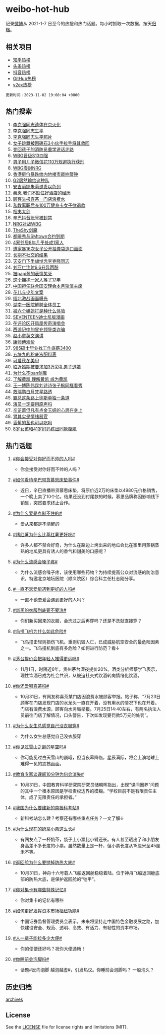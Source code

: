 # weibo-hot-hub

记录[微博](https://www.weibo.com)从 2021-1-7 日至今的热搜和热门话题。每小时抓取一次数据，按天[归档](archives)。

## 相关项目

- [知乎热榜](https://github.com/lonnyzhang423/zhihu-hot-hub)
- [头条热榜](https://github.com/lonnyzhang423/toutiao-hot-hub)
- [抖音热榜](https://github.com/lonnyzhang423/douyin-hot-hub)
- [GitHub热榜](https://github.com/lonnyzhang423/github-hot-hub)
- [v2ex热榜](https://github.com/lonnyzhang423/v2ex-hot-hub)


`更新时间：2023-11-02 19:08:04 +0800`

## 热门搜索

1. [李克强同志遗体在京火化](https://m.weibo.cn/search?containerid=100103type%3D1%26t%3D10%26q%3D%23%E6%9D%8E%E5%85%8B%E5%BC%BA%E5%90%8C%E5%BF%97%E9%81%97%E4%BD%93%E5%9C%A8%E4%BA%AC%E7%81%AB%E5%8C%96%23&stream_entry_id=31&isnewpage=1&extparam=seat%3D1%26flag%3D16%26pos%3D0%26cate%3D5001%26lcate%3D5001%26filter_type%3Drealtimehot%26q%3D%2523%25E6%259D%258E%25E5%2585%258B%25E5%25BC%25BA%25E5%2590%258C%25E5%25BF%2597%25E9%2581%2597%25E4%25BD%2593%25E5%259C%25A8%25E4%25BA%25AC%25E7%2581%25AB%25E5%258C%2596%2523%26dgr%3D0%26band_rank%3D1%26realpos%3D1%26stream_entry_id%3D31%26c_type%3D31%26display_time%3D1698923282%26pre_seqid%3D169892328242891405197)
1. [李克强同志生平](https://m.weibo.cn/search?containerid=100103type%3D1%26t%3D10%26q%3D%23%E6%9D%8E%E5%85%8B%E5%BC%BA%E5%90%8C%E5%BF%97%E7%94%9F%E5%B9%B3%23&stream_entry_id=31&isnewpage=1&extparam=seat%3D1%26flag%3D16%26pos%3D1%26cate%3D5001%26lcate%3D5001%26filter_type%3Drealtimehot%26q%3D%2523%25E6%259D%258E%25E5%2585%258B%25E5%25BC%25BA%25E5%2590%258C%25E5%25BF%2597%25E7%2594%259F%25E5%25B9%25B3%2523%26dgr%3D0%26band_rank%3D2%26realpos%3D2%26stream_entry_id%3D31%26c_type%3D31%26display_time%3D1698923282%26pre_seqid%3D169892328242891405197)
1. [李克强同志生平照片](https://m.weibo.cn/search?containerid=100103type%3D1%26t%3D10%26q%3D%23%E6%9D%8E%E5%85%8B%E5%BC%BA%E5%90%8C%E5%BF%97%E7%94%9F%E5%B9%B3%E7%85%A7%E7%89%87%23&stream_entry_id=31&isnewpage=1&extparam=seat%3D1%26flag%3D0%26pos%3D2%26cate%3D5001%26lcate%3D5001%26filter_type%3Drealtimehot%26q%3D%2523%25E6%259D%258E%25E5%2585%258B%25E5%25BC%25BA%25E5%2590%258C%25E5%25BF%2597%25E7%2594%259F%25E5%25B9%25B3%25E7%2585%25A7%25E7%2589%2587%2523%26dgr%3D0%26band_rank%3D3%26realpos%3D3%26stream_entry_id%3D31%26c_type%3D31%26display_time%3D1698923282%26pre_seqid%3D169892328242891405197)
1. [女子跳舞被困礁石3小伙手拉手将其救回](https://m.weibo.cn/search?containerid=100103type%3D1%26t%3D10%26q%3D%23%E5%A5%B3%E5%AD%90%E8%B7%B3%E8%88%9E%E8%A2%AB%E5%9B%B0%E7%A4%81%E7%9F%B33%E5%B0%8F%E4%BC%99%E6%89%8B%E6%8B%89%E6%89%8B%E5%B0%86%E5%85%B6%E6%95%91%E5%9B%9E%23&stream_entry_id=31&isnewpage=1&extparam=seat%3D1%26flag%3D32768%26pos%3D3%26cate%3D5001%26lcate%3D5001%26filter_type%3Drealtimehot%26q%3D%2523%25E5%25A5%25B3%25E5%25AD%2590%25E8%25B7%25B3%25E8%2588%259E%25E8%25A2%25AB%25E5%259B%25B0%25E7%25A4%2581%25E7%259F%25B33%25E5%25B0%258F%25E4%25BC%2599%25E6%2589%258B%25E6%258B%2589%25E6%2589%258B%25E5%25B0%2586%25E5%2585%25B6%25E6%2595%2591%25E5%259B%259E%2523%26dgr%3D0%26band_rank%3D4%26realpos%3D4%26stream_entry_id%3D31%26c_type%3D31%26display_time%3D1698923282%26pre_seqid%3D169892328242891405197)
1. [变回孩子的消防员重学说话走路](https://m.weibo.cn/search?containerid=100103type%3D1%26t%3D10%26q%3D%23%E5%8F%98%E5%9B%9E%E5%AD%A9%E5%AD%90%E7%9A%84%E6%B6%88%E9%98%B2%E5%91%98%E9%87%8D%E5%AD%A6%E8%AF%B4%E8%AF%9D%E8%B5%B0%E8%B7%AF%23&stream_entry_id=31&isnewpage=1&extparam=seat%3D1%26flag%3D32768%26pos%3D4%26cate%3D5001%26lcate%3D5001%26filter_type%3Drealtimehot%26q%3D%2523%25E5%258F%2598%25E5%259B%259E%25E5%25AD%25A9%25E5%25AD%2590%25E7%259A%2584%25E6%25B6%2588%25E9%2598%25B2%25E5%2591%2598%25E9%2587%258D%25E5%25AD%25A6%25E8%25AF%25B4%25E8%25AF%259D%25E8%25B5%25B0%25E8%25B7%25AF%2523%26dgr%3D0%26band_rank%3D5%26realpos%3D5%26stream_entry_id%3D31%26c_type%3D31%26display_time%3D1698923282%26pre_seqid%3D169892328242891405197)
1. [WBG晋级S13四强](https://m.weibo.cn/search?containerid=100103type%3D1%26t%3D10%26q%3D%23WBG%E6%99%8B%E7%BA%A7S13%E5%9B%9B%E5%BC%BA%23&stream_entry_id=31&isnewpage=1&extparam=seat%3D1%26flag%3D1%26pos%3D5%26cate%3D5001%26lcate%3D5001%26filter_type%3Drealtimehot%26q%3D%2523WBG%25E6%2599%258B%25E7%25BA%25A7S13%25E5%259B%259B%25E5%25BC%25BA%2523%26dgr%3D0%26band_rank%3D6%26realpos%3D6%26stream_entry_id%3D31%26c_type%3D31%26display_time%3D1698923282%26pre_seqid%3D169892328242891405197)
1. [男子用儿子微信花110万规避执行获刑](https://m.weibo.cn/search?containerid=100103type%3D1%26t%3D10%26q%3D%23%E7%94%B7%E5%AD%90%E7%94%A8%E5%84%BF%E5%AD%90%E5%BE%AE%E4%BF%A1%E8%8A%B1110%E4%B8%87%E8%A7%84%E9%81%BF%E6%89%A7%E8%A1%8C%E8%8E%B7%E5%88%91%23&stream_entry_id=31&isnewpage=1&extparam=seat%3D1%26flag%3D2%26pos%3D6%26cate%3D5001%26lcate%3D5001%26filter_type%3Drealtimehot%26q%3D%2523%25E7%2594%25B7%25E5%25AD%2590%25E7%2594%25A8%25E5%2584%25BF%25E5%25AD%2590%25E5%25BE%25AE%25E4%25BF%25A1%25E8%258A%25B1110%25E4%25B8%2587%25E8%25A7%2584%25E9%2581%25BF%25E6%2589%25A7%25E8%25A1%258C%25E8%258E%25B7%25E5%2588%2591%2523%26dgr%3D0%26band_rank%3D7%26realpos%3D7%26stream_entry_id%3D31%26c_type%3D31%26display_time%3D1698923282%26pre_seqid%3D169892328242891405197)
1. [WBG零封NRG](https://m.weibo.cn/search?containerid=100103type%3D1%26t%3D10%26q%3D%23WBG%E9%9B%B6%E5%B0%81NRG%23&stream_entry_id=31&isnewpage=1&extparam=seat%3D1%26flag%3D1%26pos%3D7%26cate%3D5001%26lcate%3D5001%26filter_type%3Drealtimehot%26q%3D%2523WBG%25E9%259B%25B6%25E5%25B0%2581NRG%2523%26dgr%3D0%26band_rank%3D8%26realpos%3D8%26stream_entry_id%3D31%26c_type%3D31%26display_time%3D1698923282%26pre_seqid%3D169892328242891405197)
1. [香港房价暴跌给内地楼市敲响警钟](https://m.weibo.cn/search?containerid=100103type%3D1%26t%3D10%26q%3D%23%E9%A6%99%E6%B8%AF%E6%88%BF%E4%BB%B7%E6%9A%B4%E8%B7%8C%E7%BB%99%E5%86%85%E5%9C%B0%E6%A5%BC%E5%B8%82%E6%95%B2%E5%93%8D%E8%AD%A6%E9%92%9F%23&stream_entry_id=31&isnewpage=1&extparam=seat%3D1%26flag%3D0%26pos%3D8%26cate%3D5001%26lcate%3D5001%26filter_type%3Drealtimehot%26q%3D%2523%25E9%25A6%2599%25E6%25B8%25AF%25E6%2588%25BF%25E4%25BB%25B7%25E6%259A%25B4%25E8%25B7%258C%25E7%25BB%2599%25E5%2586%2585%25E5%259C%25B0%25E6%25A5%25BC%25E5%25B8%2582%25E6%2595%25B2%25E5%2593%258D%25E8%25AD%25A6%25E9%2592%259F%2523%26dgr%3D0%26band_rank%3D9%26realpos%3D9%26stream_entry_id%3D31%26c_type%3D31%26display_time%3D1698923282%26pre_seqid%3D169892328242891405197)
1. [G2居然输给这种队](https://m.weibo.cn/search?containerid=100103type%3D1%26t%3D10%26q%3DG2%E5%B1%85%E7%84%B6%E8%BE%93%E7%BB%99%E8%BF%99%E7%A7%8D%E9%98%9F&stream_entry_id=31&isnewpage=1&extparam=seat%3D1%26flag%3D1%26pos%3D9%26cate%3D5001%26lcate%3D5001%26filter_type%3Drealtimehot%26q%3DG2%25E5%25B1%2585%25E7%2584%25B6%25E8%25BE%2593%25E7%25BB%2599%25E8%25BF%2599%25E7%25A7%258D%25E9%2598%259F%26dgr%3D0%26band_rank%3D10%26realpos%3D10%26stream_entry_id%3D31%26c_type%3D31%26display_time%3D1698923282%26pre_seqid%3D169892328242891405197)
1. [安吉丽娜朱莉谴责以色列](https://m.weibo.cn/search?containerid=100103type%3D1%26t%3D10%26q%3D%23%E5%AE%89%E5%90%89%E4%B8%BD%E5%A8%9C%E6%9C%B1%E8%8E%89%E8%B0%B4%E8%B4%A3%E4%BB%A5%E8%89%B2%E5%88%97%23&stream_entry_id=31&isnewpage=1&extparam=seat%3D1%26flag%3D1%26pos%3D10%26cate%3D5001%26lcate%3D5001%26filter_type%3Drealtimehot%26q%3D%2523%25E5%25AE%2589%25E5%2590%2589%25E4%25B8%25BD%25E5%25A8%259C%25E6%259C%25B1%25E8%258E%2589%25E8%25B0%25B4%25E8%25B4%25A3%25E4%25BB%25A5%25E8%2589%25B2%25E5%2588%2597%2523%26dgr%3D0%26band_rank%3D11%26realpos%3D11%26stream_entry_id%3D31%26c_type%3D31%26display_time%3D1698923282%26pre_seqid%3D169892328242891405197)
1. [秦岚 我们不缺住好酒店的经历](https://m.weibo.cn/search?containerid=100103type%3D1%26t%3D10%26q%3D%E7%A7%A6%E5%B2%9A+%E6%88%91%E4%BB%AC%E4%B8%8D%E7%BC%BA%E4%BD%8F%E5%A5%BD%E9%85%92%E5%BA%97%E7%9A%84%E7%BB%8F%E5%8E%86&stream_entry_id=31&isnewpage=1&extparam=seat%3D1%26flag%3D2%26pos%3D11%26cate%3D5001%26lcate%3D5001%26filter_type%3Drealtimehot%26q%3D%25E7%25A7%25A6%25E5%25B2%259A%2520%25E6%2588%2591%25E4%25BB%25AC%25E4%25B8%258D%25E7%25BC%25BA%25E4%25BD%258F%25E5%25A5%25BD%25E9%2585%2592%25E5%25BA%2597%25E7%259A%2584%25E7%25BB%258F%25E5%258E%2586%26dgr%3D0%26band_rank%3D12%26realpos%3D12%26stream_entry_id%3D31%26c_type%3D31%26display_time%3D1698923282%26pre_seqid%3D169892328242891405197)
1. [顾客举报喜茶一门店浪费水](https://m.weibo.cn/search?containerid=100103type%3D1%26t%3D10%26q%3D%23%E9%A1%BE%E5%AE%A2%E4%B8%BE%E6%8A%A5%E5%96%9C%E8%8C%B6%E4%B8%80%E9%97%A8%E5%BA%97%E6%B5%AA%E8%B4%B9%E6%B0%B4%23&stream_entry_id=31&isnewpage=1&extparam=seat%3D1%26flag%3D0%26pos%3D12%26cate%3D5001%26lcate%3D5001%26filter_type%3Drealtimehot%26q%3D%2523%25E9%25A1%25BE%25E5%25AE%25A2%25E4%25B8%25BE%25E6%258A%25A5%25E5%2596%259C%25E8%258C%25B6%25E4%25B8%2580%25E9%2597%25A8%25E5%25BA%2597%25E6%25B5%25AA%25E8%25B4%25B9%25E6%25B0%25B4%2523%26dgr%3D0%26band_rank%3D13%26realpos%3D13%26stream_entry_id%3D31%26c_type%3D31%26display_time%3D1698923282%26pre_seqid%3D169892328242891405197)
1. [私教离职后充100万健身卡女子欲退款](https://m.weibo.cn/search?containerid=100103type%3D1%26t%3D10%26q%3D%23%E7%A7%81%E6%95%99%E7%A6%BB%E8%81%8C%E5%90%8E%E5%85%85100%E4%B8%87%E5%81%A5%E8%BA%AB%E5%8D%A1%E5%A5%B3%E5%AD%90%E6%AC%B2%E9%80%80%E6%AC%BE%23&stream_entry_id=31&isnewpage=1&extparam=seat%3D1%26flag%3D2%26pos%3D13%26cate%3D5001%26lcate%3D5001%26filter_type%3Drealtimehot%26q%3D%2523%25E7%25A7%2581%25E6%2595%2599%25E7%25A6%25BB%25E8%2581%258C%25E5%2590%258E%25E5%2585%2585100%25E4%25B8%2587%25E5%2581%25A5%25E8%25BA%25AB%25E5%258D%25A1%25E5%25A5%25B3%25E5%25AD%2590%25E6%25AC%25B2%25E9%2580%2580%25E6%25AC%25BE%2523%26dgr%3D0%26band_rank%3D14%26realpos%3D14%26stream_entry_id%3D31%26c_type%3D31%26display_time%3D1698923282%26pre_seqid%3D169892328242891405197)
1. [相夷太剑](https://m.weibo.cn/search?containerid=100103type%3D1%26t%3D10%26q%3D%E7%9B%B8%E5%A4%B7%E5%A4%AA%E5%89%91&stream_entry_id=31&isnewpage=1&extparam=seat%3D1%26flag%3D0%26pos%3D14%26cate%3D5001%26lcate%3D5001%26filter_type%3Drealtimehot%26q%3D%25E7%259B%25B8%25E5%25A4%25B7%25E5%25A4%25AA%25E5%2589%2591%26dgr%3D0%26band_rank%3D15%26realpos%3D15%26stream_entry_id%3D31%26c_type%3D31%26display_time%3D1698923282%26pre_seqid%3D169892328242891405197)
1. [辛巴抖音账号被封禁](https://m.weibo.cn/search?containerid=100103type%3D1%26t%3D10%26q%3D%23%E8%BE%9B%E5%B7%B4%E6%8A%96%E9%9F%B3%E8%B4%A6%E5%8F%B7%E8%A2%AB%E5%B0%81%E7%A6%81%23&stream_entry_id=31&isnewpage=1&extparam=seat%3D1%26flag%3D0%26pos%3D15%26cate%3D5001%26lcate%3D5001%26filter_type%3Drealtimehot%26q%3D%2523%25E8%25BE%259B%25E5%25B7%25B4%25E6%258A%2596%25E9%259F%25B3%25E8%25B4%25A6%25E5%258F%25B7%25E8%25A2%25AB%25E5%25B0%2581%25E7%25A6%2581%2523%26dgr%3D0%26band_rank%3D16%26realpos%3D16%26stream_entry_id%3D31%26c_type%3D31%26display_time%3D1698923282%26pre_seqid%3D169892328242891405197)
1. [NRG对战WBG](https://m.weibo.cn/search?containerid=100103type%3D1%26t%3D10%26q%3D%23NRG%E5%AF%B9%E6%88%98WBG%23&stream_entry_id=31&isnewpage=1&extparam=seat%3D1%26flag%3D0%26pos%3D16%26cate%3D5001%26lcate%3D5001%26filter_type%3Drealtimehot%26q%3D%2523NRG%25E5%25AF%25B9%25E6%2588%2598WBG%2523%26dgr%3D0%26band_rank%3D17%26realpos%3D17%26stream_entry_id%3D31%26c_type%3D31%26display_time%3D1698923282%26pre_seqid%3D169892328242891405197)
1. [TheShy剑魔](https://m.weibo.cn/search?containerid=100103type%3D1%26t%3D10%26q%3DTheShy%E5%89%91%E9%AD%94&stream_entry_id=31&isnewpage=1&extparam=seat%3D1%26flag%3D1%26pos%3D17%26cate%3D5001%26lcate%3D5001%26filter_type%3Drealtimehot%26q%3DTheShy%25E5%2589%2591%25E9%25AD%2594%26dgr%3D0%26band_rank%3D18%26realpos%3D18%26stream_entry_id%3D31%26c_type%3D31%26display_time%3D1698923282%26pre_seqid%3D169892328242891405197)
1. [都暻秀与SMtown合约到期](https://m.weibo.cn/search?containerid=100103type%3D1%26t%3D10%26q%3D%23%E9%83%BD%E6%9A%BB%E7%A7%80%E4%B8%8ESMtown%E5%90%88%E7%BA%A6%E5%88%B0%E6%9C%9F%23&stream_entry_id=31&isnewpage=1&extparam=seat%3D1%26flag%3D1%26pos%3D18%26cate%3D5001%26lcate%3D5001%26filter_type%3Drealtimehot%26q%3D%2523%25E9%2583%25BD%25E6%259A%25BB%25E7%25A7%2580%25E4%25B8%258ESMtown%25E5%2590%2588%25E7%25BA%25A6%25E5%2588%25B0%25E6%259C%259F%2523%26dgr%3D0%26band_rank%3D19%26realpos%3D19%26stream_entry_id%3D31%26c_type%3D31%26display_time%3D1698923282%26pre_seqid%3D169892328242891405197)
1. [4家邻居8年几乎处成1家人](https://m.weibo.cn/search?containerid=100103type%3D1%26t%3D10%26q%3D%234%E5%AE%B6%E9%82%BB%E5%B1%858%E5%B9%B4%E5%87%A0%E4%B9%8E%E5%A4%84%E6%88%901%E5%AE%B6%E4%BA%BA%23&stream_entry_id=31&isnewpage=1&extparam=seat%3D1%26flag%3D32768%26pos%3D19%26cate%3D5001%26lcate%3D5001%26filter_type%3Drealtimehot%26q%3D%25234%25E5%25AE%25B6%25E9%2582%25BB%25E5%25B1%25858%25E5%25B9%25B4%25E5%2587%25A0%25E4%25B9%258E%25E5%25A4%2584%25E6%2588%25901%25E5%25AE%25B6%25E4%25BA%25BA%2523%26dgr%3D0%26band_rank%3D20%26realpos%3D20%26stream_entry_id%3D31%26c_type%3D31%26display_time%3D1698923282%26pre_seqid%3D169892328242891405197)
1. [遭家暴16次女子公开挂粪袋造口画面](https://m.weibo.cn/search?containerid=100103type%3D1%26t%3D10%26q%3D%23%E9%81%AD%E5%AE%B6%E6%9A%B416%E6%AC%A1%E5%A5%B3%E5%AD%90%E5%85%AC%E5%BC%80%E6%8C%82%E7%B2%AA%E8%A2%8B%E9%80%A0%E5%8F%A3%E7%94%BB%E9%9D%A2%23&stream_entry_id=31&isnewpage=1&extparam=seat%3D1%26flag%3D2%26pos%3D20%26cate%3D5001%26lcate%3D5001%26filter_type%3Drealtimehot%26q%3D%2523%25E9%2581%25AD%25E5%25AE%25B6%25E6%259A%25B416%25E6%25AC%25A1%25E5%25A5%25B3%25E5%25AD%2590%25E5%2585%25AC%25E5%25BC%2580%25E6%258C%2582%25E7%25B2%25AA%25E8%25A2%258B%25E9%2580%25A0%25E5%258F%25A3%25E7%2594%25BB%25E9%259D%25A2%2523%26dgr%3D0%26band_rank%3D21%26realpos%3D21%26stream_entry_id%3D31%26c_type%3D31%26display_time%3D1698923282%26pre_seqid%3D169892328242891405197)
1. [长期不社交的结果](https://m.weibo.cn/search?containerid=100103type%3D1%26t%3D10%26q%3D%E9%95%BF%E6%9C%9F%E4%B8%8D%E7%A4%BE%E4%BA%A4%E7%9A%84%E7%BB%93%E6%9E%9C&stream_entry_id=31&isnewpage=1&extparam=seat%3D1%26flag%3D1%26pos%3D21%26cate%3D5001%26lcate%3D5001%26filter_type%3Drealtimehot%26q%3D%25E9%2595%25BF%25E6%259C%259F%25E4%25B8%258D%25E7%25A4%25BE%25E4%25BA%25A4%25E7%259A%2584%25E7%25BB%2593%25E6%259E%259C%26dgr%3D0%26band_rank%3D22%26realpos%3D22%26stream_entry_id%3D31%26c_type%3D31%26display_time%3D1698923282%26pre_seqid%3D169892328242891405197)
1. [天安门下半旗悼念李克强同志](https://m.weibo.cn/search?containerid=100103type%3D1%26t%3D10%26q%3D%23%E5%A4%A9%E5%AE%89%E9%97%A8%E4%B8%8B%E5%8D%8A%E6%97%97%E6%82%BC%E5%BF%B5%E6%9D%8E%E5%85%8B%E5%BC%BA%E5%90%8C%E5%BF%97%23&stream_entry_id=31&isnewpage=1&extparam=seat%3D1%26flag%3D0%26pos%3D22%26cate%3D5001%26lcate%3D5001%26filter_type%3Drealtimehot%26q%3D%2523%25E5%25A4%25A9%25E5%25AE%2589%25E9%2597%25A8%25E4%25B8%258B%25E5%258D%258A%25E6%2597%2597%25E6%2582%25BC%25E5%25BF%25B5%25E6%259D%258E%25E5%2585%258B%25E5%25BC%25BA%25E5%2590%258C%25E5%25BF%2597%2523%26dgr%3D0%26band_rank%3D23%26realpos%3D23%26stream_entry_id%3D31%26c_type%3D31%26display_time%3D1698923282%26pre_seqid%3D169892328242891405197)
1. [刘亚仁注射9.6升异丙酚](https://m.weibo.cn/search?containerid=100103type%3D1%26t%3D10%26q%3D%23%E5%88%98%E4%BA%9A%E4%BB%81%E6%B3%A8%E5%B0%849.6%E5%8D%87%E5%BC%82%E4%B8%99%E9%85%9A%23&stream_entry_id=31&isnewpage=1&extparam=seat%3D1%26flag%3D0%26pos%3D23%26cate%3D5001%26lcate%3D5001%26filter_type%3Drealtimehot%26q%3D%2523%25E5%2588%2598%25E4%25BA%259A%25E4%25BB%2581%25E6%25B3%25A8%25E5%25B0%25849.6%25E5%258D%2587%25E5%25BC%2582%25E4%25B8%2599%25E9%2585%259A%2523%26dgr%3D0%26band_rank%3D24%26realpos%3D24%26stream_entry_id%3D31%26c_type%3D31%26display_time%3D1698923282%26pre_seqid%3D169892328242891405197)
1. [被papi酱的表情笑死](https://m.weibo.cn/search?containerid=100103type%3D1%26t%3D10%26q%3D%E8%A2%ABpapi%E9%85%B1%E7%9A%84%E8%A1%A8%E6%83%85%E7%AC%91%E6%AD%BB&stream_entry_id=31&isnewpage=1&extparam=seat%3D1%26flag%3D1%26pos%3D24%26cate%3D5001%26lcate%3D5001%26filter_type%3Drealtimehot%26q%3D%25E8%25A2%25ABpapi%25E9%2585%25B1%25E7%259A%2584%25E8%25A1%25A8%25E6%2583%2585%25E7%25AC%2591%25E6%25AD%25BB%26dgr%3D0%26band_rank%3D25%26realpos%3D25%26stream_entry_id%3D31%26c_type%3D31%26display_time%3D1698923282%26pre_seqid%3D169892328242891405197)
1. [这个拥抱一家人等了17年](https://m.weibo.cn/search?containerid=100103type%3D1%26t%3D10%26q%3D%23%E8%BF%99%E4%B8%AA%E6%8B%A5%E6%8A%B1%E4%B8%80%E5%AE%B6%E4%BA%BA%E7%AD%89%E4%BA%8617%E5%B9%B4%23&stream_entry_id=31&isnewpage=1&extparam=seat%3D1%26flag%3D32768%26pos%3D25%26cate%3D5001%26lcate%3D5001%26filter_type%3Drealtimehot%26q%3D%2523%25E8%25BF%2599%25E4%25B8%25AA%25E6%258B%25A5%25E6%258A%25B1%25E4%25B8%2580%25E5%25AE%25B6%25E4%25BA%25BA%25E7%25AD%2589%25E4%25BA%258617%25E5%25B9%25B4%2523%26dgr%3D0%26band_rank%3D26%26realpos%3D26%26stream_entry_id%3D31%26c_type%3D31%26display_time%3D1698923282%26pre_seqid%3D169892328242891405197)
1. [中国担任联合国安理会本月轮值主席](https://m.weibo.cn/search?containerid=100103type%3D1%26t%3D10%26q%3D%23%E4%B8%AD%E5%9B%BD%E6%8B%85%E4%BB%BB%E8%81%94%E5%90%88%E5%9B%BD%E5%AE%89%E7%90%86%E4%BC%9A%E6%9C%AC%E6%9C%88%E8%BD%AE%E5%80%BC%E4%B8%BB%E5%B8%AD%23&stream_entry_id=31&isnewpage=1&extparam=seat%3D1%26flag%3D0%26pos%3D26%26cate%3D5001%26lcate%3D5001%26filter_type%3Drealtimehot%26q%3D%2523%25E4%25B8%25AD%25E5%259B%25BD%25E6%258B%2585%25E4%25BB%25BB%25E8%2581%2594%25E5%2590%2588%25E5%259B%25BD%25E5%25AE%2589%25E7%2590%2586%25E4%25BC%259A%25E6%259C%25AC%25E6%259C%2588%25E8%25BD%25AE%25E5%2580%25BC%25E4%25B8%25BB%25E5%25B8%25AD%2523%26dgr%3D0%26band_rank%3D27%26realpos%3D27%26stream_entry_id%3D31%26c_type%3D31%26display_time%3D1698923282%26pre_seqid%3D169892328242891405197)
1. [花儿与少年文案](https://m.weibo.cn/search?containerid=100103type%3D1%26t%3D10%26q%3D%E8%8A%B1%E5%84%BF%E4%B8%8E%E5%B0%91%E5%B9%B4%E6%96%87%E6%A1%88&stream_entry_id=31&isnewpage=1&extparam=seat%3D1%26flag%3D1%26pos%3D27%26cate%3D5001%26lcate%3D5001%26filter_type%3Drealtimehot%26q%3D%25E8%258A%25B1%25E5%2584%25BF%25E4%25B8%258E%25E5%25B0%2591%25E5%25B9%25B4%25E6%2596%2587%25E6%25A1%2588%26dgr%3D0%26band_rank%3D28%26realpos%3D28%26stream_entry_id%3D31%26c_type%3D31%26display_time%3D1698923282%26pre_seqid%3D169892328242891405197)
1. [缅北激战画面曝光](https://m.weibo.cn/search?containerid=100103type%3D1%26t%3D10%26q%3D%23%E7%BC%85%E5%8C%97%E6%BF%80%E6%88%98%E7%94%BB%E9%9D%A2%E6%9B%9D%E5%85%89%23&stream_entry_id=31&isnewpage=1&extparam=seat%3D1%26flag%3D0%26pos%3D28%26cate%3D5001%26lcate%3D5001%26filter_type%3Drealtimehot%26q%3D%2523%25E7%25BC%2585%25E5%258C%2597%25E6%25BF%2580%25E6%2588%2598%25E7%2594%25BB%25E9%259D%25A2%25E6%259B%259D%25E5%2585%2589%2523%26dgr%3D0%26band_rank%3D29%26realpos%3D29%26stream_entry_id%3D31%26c_type%3D31%26display_time%3D1698923282%26pre_seqid%3D169892328242891405197)
1. [湖南一医院解聘全体员工](https://m.weibo.cn/search?containerid=100103type%3D1%26t%3D10%26q%3D%23%E6%B9%96%E5%8D%97%E4%B8%80%E5%8C%BB%E9%99%A2%E8%A7%A3%E8%81%98%E5%85%A8%E4%BD%93%E5%91%98%E5%B7%A5%23&stream_entry_id=31&isnewpage=1&extparam=seat%3D1%26flag%3D0%26pos%3D29%26cate%3D5001%26lcate%3D5001%26filter_type%3Drealtimehot%26q%3D%2523%25E6%25B9%2596%25E5%258D%2597%25E4%25B8%2580%25E5%258C%25BB%25E9%2599%25A2%25E8%25A7%25A3%25E8%2581%2598%25E5%2585%25A8%25E4%25BD%2593%25E5%2591%2598%25E5%25B7%25A5%2523%26dgr%3D0%26band_rank%3D30%26realpos%3D30%26stream_entry_id%3D31%26c_type%3D31%26display_time%3D1698923282%26pre_seqid%3D169892328242891405197)
1. [被六个姐姐打是种什么体验](https://m.weibo.cn/search?containerid=100103type%3D1%26t%3D10%26q%3D%23%E8%A2%AB%E5%85%AD%E4%B8%AA%E5%A7%90%E5%A7%90%E6%89%93%E6%98%AF%E7%A7%8D%E4%BB%80%E4%B9%88%E4%BD%93%E9%AA%8C%23&stream_entry_id=31&isnewpage=1&extparam=seat%3D1%26flag%3D1%26pos%3D30%26cate%3D5001%26lcate%3D5001%26filter_type%3Drealtimehot%26q%3D%2523%25E8%25A2%25AB%25E5%2585%25AD%25E4%25B8%25AA%25E5%25A7%2590%25E5%25A7%2590%25E6%2589%2593%25E6%2598%25AF%25E7%25A7%258D%25E4%25BB%2580%25E4%25B9%2588%25E4%25BD%2593%25E9%25AA%258C%2523%26dgr%3D0%26band_rank%3D31%26realpos%3D31%26stream_entry_id%3D31%26c_type%3D31%26display_time%3D1698923282%26pre_seqid%3D169892328242891405197)
1. [SEVENTEEN迪士尼版漫画](https://m.weibo.cn/search?containerid=100103type%3D1%26t%3D10%26q%3D%23SEVENTEEN%E8%BF%AA%E5%A3%AB%E5%B0%BC%E7%89%88%E6%BC%AB%E7%94%BB%23&stream_entry_id=31&isnewpage=1&extparam=seat%3D1%26flag%3D1%26pos%3D31%26cate%3D5001%26lcate%3D5001%26filter_type%3Drealtimehot%26q%3D%2523SEVENTEEN%25E8%25BF%25AA%25E5%25A3%25AB%25E5%25B0%25BC%25E7%2589%2588%25E6%25BC%25AB%25E7%2594%25BB%2523%26dgr%3D0%26band_rank%3D32%26realpos%3D32%26stream_entry_id%3D31%26c_type%3D31%26display_time%3D1698923282%26pre_seqid%3D169892328242891405197)
1. [在评论区开凤凰传奇演唱会](https://m.weibo.cn/search?containerid=100103type%3D1%26t%3D10%26q%3D%E5%9C%A8%E8%AF%84%E8%AE%BA%E5%8C%BA%E5%BC%80%E5%87%A4%E5%87%B0%E4%BC%A0%E5%A5%87%E6%BC%94%E5%94%B1%E4%BC%9A&stream_entry_id=31&isnewpage=1&extparam=seat%3D1%26flag%3D1%26pos%3D32%26cate%3D5001%26lcate%3D5001%26filter_type%3Drealtimehot%26q%3D%25E5%259C%25A8%25E8%25AF%2584%25E8%25AE%25BA%25E5%258C%25BA%25E5%25BC%2580%25E5%2587%25A4%25E5%2587%25B0%25E4%25BC%25A0%25E5%25A5%2587%25E6%25BC%2594%25E5%2594%25B1%25E4%25BC%259A%26dgr%3D0%26band_rank%3D33%26realpos%3D33%26stream_entry_id%3D31%26c_type%3D31%26display_time%3D1698923282%26pre_seqid%3D169892328242891405197)
1. [西游记中的冒充领导类诈骗](https://m.weibo.cn/search?containerid=100103type%3D1%26t%3D10%26q%3D%23%E8%A5%BF%E6%B8%B8%E8%AE%B0%E4%B8%AD%E7%9A%84%E5%86%92%E5%85%85%E9%A2%86%E5%AF%BC%E7%B1%BB%E8%AF%88%E9%AA%97%23&stream_entry_id=31&isnewpage=1&extparam=seat%3D1%26flag%3D0%26pos%3D33%26cate%3D5001%26lcate%3D5001%26filter_type%3Drealtimehot%26q%3D%2523%25E8%25A5%25BF%25E6%25B8%25B8%25E8%25AE%25B0%25E4%25B8%25AD%25E7%259A%2584%25E5%2586%2592%25E5%2585%2585%25E9%25A2%2586%25E5%25AF%25BC%25E7%25B1%25BB%25E8%25AF%2588%25E9%25AA%2597%2523%26dgr%3D0%26band_rank%3D34%26realpos%3D34%26stream_entry_id%3D31%26c_type%3D31%26display_time%3D1698923282%26pre_seqid%3D169892328242891405197)
1. [赵小童英文演讲](https://m.weibo.cn/search?containerid=100103type%3D1%26t%3D10%26q%3D%E8%B5%B5%E5%B0%8F%E7%AB%A5%E8%8B%B1%E6%96%87%E6%BC%94%E8%AE%B2&stream_entry_id=31&isnewpage=1&extparam=seat%3D1%26flag%3D1%26pos%3D34%26cate%3D5001%26lcate%3D5001%26filter_type%3Drealtimehot%26q%3D%25E8%25B5%25B5%25E5%25B0%258F%25E7%25AB%25A5%25E8%258B%25B1%25E6%2596%2587%25E6%25BC%2594%25E8%25AE%25B2%26dgr%3D0%26band_rank%3D35%26realpos%3D35%26stream_entry_id%3D31%26c_type%3D31%26display_time%3D1698923282%26pre_seqid%3D169892328242891405197)
1. [康师傅涨价](https://m.weibo.cn/search?containerid=100103type%3D1%26t%3D10%26q%3D%E5%BA%B7%E5%B8%88%E5%82%85%E6%B6%A8%E4%BB%B7&stream_entry_id=31&isnewpage=1&extparam=seat%3D1%26flag%3D0%26pos%3D35%26cate%3D5001%26lcate%3D5001%26filter_type%3Drealtimehot%26q%3D%25E5%25BA%25B7%25E5%25B8%2588%25E5%2582%2585%25E6%25B6%25A8%25E4%25BB%25B7%26dgr%3D0%26band_rank%3D36%26realpos%3D36%26stream_entry_id%3D31%26c_type%3D31%26display_time%3D1698923282%26pre_seqid%3D169892328242891405197)
1. [985硕士毕业找工作底薪3400](https://m.weibo.cn/search?containerid=100103type%3D1%26t%3D10%26q%3D%23985%E7%A1%95%E5%A3%AB%E6%AF%95%E4%B8%9A%E6%89%BE%E5%B7%A5%E4%BD%9C%E5%BA%95%E8%96%AA3400%23&stream_entry_id=31&isnewpage=1&extparam=seat%3D1%26flag%3D0%26pos%3D36%26cate%3D5001%26lcate%3D5001%26filter_type%3Drealtimehot%26q%3D%2523985%25E7%25A1%2595%25E5%25A3%25AB%25E6%25AF%2595%25E4%25B8%259A%25E6%2589%25BE%25E5%25B7%25A5%25E4%25BD%259C%25E5%25BA%2595%25E8%2596%25AA3400%2523%26dgr%3D0%26band_rank%3D37%26realpos%3D37%26stream_entry_id%3D31%26c_type%3D31%26display_time%3D1698923282%26pre_seqid%3D169892328242891405197)
1. [五块九的粉底液配料表](https://m.weibo.cn/search?containerid=100103type%3D1%26t%3D10%26q%3D%E4%BA%94%E5%9D%97%E4%B9%9D%E7%9A%84%E7%B2%89%E5%BA%95%E6%B6%B2%E9%85%8D%E6%96%99%E8%A1%A8&stream_entry_id=31&isnewpage=1&extparam=seat%3D1%26flag%3D1%26pos%3D37%26cate%3D5001%26lcate%3D5001%26filter_type%3Drealtimehot%26q%3D%25E4%25BA%2594%25E5%259D%2597%25E4%25B9%259D%25E7%259A%2584%25E7%25B2%2589%25E5%25BA%2595%25E6%25B6%25B2%25E9%2585%258D%25E6%2596%2599%25E8%25A1%25A8%26dgr%3D0%26band_rank%3D38%26realpos%3D38%26stream_entry_id%3D31%26c_type%3D31%26display_time%3D1698923282%26pre_seqid%3D169892328242891405197)
1. [可爱秋冬美甲](https://m.weibo.cn/search?containerid=100103type%3D1%26t%3D10%26q%3D%E5%8F%AF%E7%88%B1%E7%A7%8B%E5%86%AC%E7%BE%8E%E7%94%B2&stream_entry_id=31&isnewpage=1&extparam=seat%3D1%26flag%3D1%26pos%3D38%26cate%3D5001%26lcate%3D5001%26filter_type%3Drealtimehot%26q%3D%25E5%258F%25AF%25E7%2588%25B1%25E7%25A7%258B%25E5%2586%25AC%25E7%25BE%258E%25E7%2594%25B2%26dgr%3D0%26band_rank%3D39%26realpos%3D39%26stream_entry_id%3D31%26c_type%3D31%26display_time%3D1698923282%26pre_seqid%3D169892328242891405197)
1. [临近婚期被要求加3万彩礼男子退婚](https://m.weibo.cn/search?containerid=100103type%3D1%26t%3D10%26q%3D%23%E4%B8%B4%E8%BF%91%E5%A9%9A%E6%9C%9F%E8%A2%AB%E8%A6%81%E6%B1%82%E5%8A%A03%E4%B8%87%E5%BD%A9%E7%A4%BC%E7%94%B7%E5%AD%90%E9%80%80%E5%A9%9A%23&stream_entry_id=31&isnewpage=1&extparam=seat%3D1%26flag%3D0%26pos%3D39%26cate%3D5001%26lcate%3D5001%26filter_type%3Drealtimehot%26q%3D%2523%25E4%25B8%25B4%25E8%25BF%2591%25E5%25A9%259A%25E6%259C%259F%25E8%25A2%25AB%25E8%25A6%2581%25E6%25B1%2582%25E5%258A%25A03%25E4%25B8%2587%25E5%25BD%25A9%25E7%25A4%25BC%25E7%2594%25B7%25E5%25AD%2590%25E9%2580%2580%25E5%25A9%259A%2523%26dgr%3D0%26band_rank%3D40%26realpos%3D40%26stream_entry_id%3D31%26c_type%3D31%26display_time%3D1698923282%26pre_seqid%3D169892328242891405197)
1. [为什么不ban剑魔](https://m.weibo.cn/search?containerid=100103type%3D1%26t%3D10%26q%3D%23%E4%B8%BA%E4%BB%80%E4%B9%88%E4%B8%8Dban%E5%89%91%E9%AD%94%23&stream_entry_id=31&isnewpage=1&extparam=seat%3D1%26flag%3D1%26pos%3D40%26cate%3D5001%26lcate%3D5001%26filter_type%3Drealtimehot%26q%3D%2523%25E4%25B8%25BA%25E4%25BB%2580%25E4%25B9%2588%25E4%25B8%258Dban%25E5%2589%2591%25E9%25AD%2594%2523%26dgr%3D0%26band_rank%3D41%26realpos%3D41%26stream_entry_id%3D31%26c_type%3D31%26display_time%3D1698923282%26pre_seqid%3D169892328242891405197)
1. [了解黄凯 理解黄凯 成为黄凯](https://m.weibo.cn/search?containerid=100103type%3D1%26t%3D10%26q%3D%E4%BA%86%E8%A7%A3%E9%BB%84%E5%87%AF+%E7%90%86%E8%A7%A3%E9%BB%84%E5%87%AF+%E6%88%90%E4%B8%BA%E9%BB%84%E5%87%AF&stream_entry_id=31&isnewpage=1&extparam=seat%3D1%26flag%3D0%26pos%3D41%26cate%3D5001%26lcate%3D5001%26filter_type%3Drealtimehot%26q%3D%25E4%25BA%2586%25E8%25A7%25A3%25E9%25BB%2584%25E5%2587%25AF%2520%25E7%2590%2586%25E8%25A7%25A3%25E9%25BB%2584%25E5%2587%25AF%2520%25E6%2588%2590%25E4%25B8%25BA%25E9%25BB%2584%25E5%2587%25AF%26dgr%3D0%26band_rank%3D42%26realpos%3D42%26stream_entry_id%3D31%26c_type%3D31%26display_time%3D1698923282%26pre_seqid%3D169892328242891405197)
1. [王一博陈伟霆刘诗诗张子枫同框看秀](https://m.weibo.cn/search?containerid=100103type%3D1%26t%3D10%26q%3D%23%E7%8E%8B%E4%B8%80%E5%8D%9A%E9%99%88%E4%BC%9F%E9%9C%86%E5%88%98%E8%AF%97%E8%AF%97%E5%BC%A0%E5%AD%90%E6%9E%AB%E5%90%8C%E6%A1%86%E7%9C%8B%E7%A7%80%23&stream_entry_id=31&isnewpage=1&extparam=seat%3D1%26flag%3D0%26pos%3D42%26cate%3D5001%26lcate%3D5001%26filter_type%3Drealtimehot%26q%3D%2523%25E7%258E%258B%25E4%25B8%2580%25E5%258D%259A%25E9%2599%2588%25E4%25BC%259F%25E9%259C%2586%25E5%2588%2598%25E8%25AF%2597%25E8%25AF%2597%25E5%25BC%25A0%25E5%25AD%2590%25E6%259E%25AB%25E5%2590%258C%25E6%25A1%2586%25E7%259C%258B%25E7%25A7%2580%2523%26dgr%3D0%26band_rank%3D43%26realpos%3D43%26stream_entry_id%3D31%26c_type%3D31%26display_time%3D1698923282%26pre_seqid%3D169892328242891405197)
1. [敖瑞鹏白月梵星路透](https://m.weibo.cn/search?containerid=100103type%3D1%26t%3D10%26q%3D%23%E6%95%96%E7%91%9E%E9%B9%8F%E7%99%BD%E6%9C%88%E6%A2%B5%E6%98%9F%E8%B7%AF%E9%80%8F%23&stream_entry_id=31&isnewpage=1&extparam=seat%3D1%26flag%3D1%26pos%3D43%26cate%3D5001%26lcate%3D5001%26filter_type%3Drealtimehot%26q%3D%2523%25E6%2595%2596%25E7%2591%259E%25E9%25B9%258F%25E7%2599%25BD%25E6%259C%2588%25E6%25A2%25B5%25E6%2598%259F%25E8%25B7%25AF%25E9%2580%258F%2523%26dgr%3D0%26band_rank%3D44%26realpos%3D44%26stream_entry_id%3D31%26c_type%3D31%26display_time%3D1698923282%26pre_seqid%3D169892328242891405197)
1. [霸总这条路上徐斯单独一条道](https://m.weibo.cn/search?containerid=100103type%3D1%26t%3D10%26q%3D%23%E9%9C%B8%E6%80%BB%E8%BF%99%E6%9D%A1%E8%B7%AF%E4%B8%8A%E5%BE%90%E6%96%AF%E5%8D%95%E7%8B%AC%E4%B8%80%E6%9D%A1%E9%81%93%23&stream_entry_id=31&isnewpage=1&extparam=seat%3D1%26flag%3D1%26pos%3D44%26cate%3D5001%26lcate%3D5001%26filter_type%3Drealtimehot%26q%3D%2523%25E9%259C%25B8%25E6%2580%25BB%25E8%25BF%2599%25E6%259D%25A1%25E8%25B7%25AF%25E4%25B8%258A%25E5%25BE%2590%25E6%2596%25AF%25E5%258D%2595%25E7%258B%25AC%25E4%25B8%2580%25E6%259D%25A1%25E9%2581%2593%2523%26dgr%3D0%26band_rank%3D45%26realpos%3D45%26stream_entry_id%3D31%26c_type%3D31%26display_time%3D1698923282%26pre_seqid%3D169892328242891405197)
1. [演员一定要用原声吗](https://m.weibo.cn/search?containerid=100103type%3D1%26t%3D10%26q%3D%E6%BC%94%E5%91%98%E4%B8%80%E5%AE%9A%E8%A6%81%E7%94%A8%E5%8E%9F%E5%A3%B0%E5%90%97&stream_entry_id=31&isnewpage=1&extparam=seat%3D1%26flag%3D1%26pos%3D45%26cate%3D5001%26lcate%3D5001%26filter_type%3Drealtimehot%26q%3D%25E6%25BC%2594%25E5%2591%2598%25E4%25B8%2580%25E5%25AE%259A%25E8%25A6%2581%25E7%2594%25A8%25E5%258E%259F%25E5%25A3%25B0%25E5%2590%2597%26dgr%3D0%26band_rank%3D46%26realpos%3D46%26stream_entry_id%3D31%26c_type%3D31%26display_time%3D1698923282%26pre_seqid%3D169892328242891405197)
1. [辛芷蕾但凡有点金玉妍的心思在身上](https://m.weibo.cn/search?containerid=100103type%3D1%26t%3D10%26q%3D%E8%BE%9B%E8%8A%B7%E8%95%BE%E4%BD%86%E5%87%A1%E6%9C%89%E7%82%B9%E9%87%91%E7%8E%89%E5%A6%8D%E7%9A%84%E5%BF%83%E6%80%9D%E5%9C%A8%E8%BA%AB%E4%B8%8A&stream_entry_id=31&isnewpage=1&extparam=seat%3D1%26flag%3D0%26pos%3D46%26cate%3D5001%26lcate%3D5001%26filter_type%3Drealtimehot%26q%3D%25E8%25BE%259B%25E8%258A%25B7%25E8%2595%25BE%25E4%25BD%2586%25E5%2587%25A1%25E6%259C%2589%25E7%2582%25B9%25E9%2587%2591%25E7%258E%2589%25E5%25A6%258D%25E7%259A%2584%25E5%25BF%2583%25E6%2580%259D%25E5%259C%25A8%25E8%25BA%25AB%25E4%25B8%258A%26dgr%3D0%26band_rank%3D47%26realpos%3D47%26stream_entry_id%3D31%26c_type%3D31%26display_time%3D1698923282%26pre_seqid%3D169892328242891405197)
1. [胃其实是情绪器官](https://m.weibo.cn/search?containerid=100103type%3D1%26t%3D10%26q%3D%E8%83%83%E5%85%B6%E5%AE%9E%E6%98%AF%E6%83%85%E7%BB%AA%E5%99%A8%E5%AE%98&stream_entry_id=31&isnewpage=1&extparam=seat%3D1%26flag%3D0%26pos%3D47%26cate%3D5001%26lcate%3D5001%26filter_type%3Drealtimehot%26q%3D%25E8%2583%2583%25E5%2585%25B6%25E5%25AE%259E%25E6%2598%25AF%25E6%2583%2585%25E7%25BB%25AA%25E5%2599%25A8%25E5%25AE%2598%26dgr%3D0%26band_rank%3D48%26realpos%3D48%26stream_entry_id%3D31%26c_type%3D31%26display_time%3D1698923282%26pre_seqid%3D169892328242891405197)
1. [香蕉的茎也可以吃吗](https://m.weibo.cn/search?containerid=100103type%3D1%26t%3D10%26q%3D%E9%A6%99%E8%95%89%E7%9A%84%E8%8C%8E%E4%B9%9F%E5%8F%AF%E4%BB%A5%E5%90%83%E5%90%97&stream_entry_id=31&isnewpage=1&extparam=seat%3D1%26flag%3D0%26pos%3D48%26cate%3D5001%26lcate%3D5001%26filter_type%3Drealtimehot%26q%3D%25E9%25A6%2599%25E8%2595%2589%25E7%259A%2584%25E8%258C%258E%25E4%25B9%259F%25E5%258F%25AF%25E4%25BB%25A5%25E5%2590%2583%25E5%2590%2597%26dgr%3D0%26band_rank%3D49%26realpos%3D49%26stream_entry_id%3D31%26c_type%3D31%26display_time%3D1698923282%26pre_seqid%3D169892328242891405197)
1. [8岁女孩和41岁妈妈练出同款腹肌](https://m.weibo.cn/search?containerid=100103type%3D1%26t%3D10%26q%3D%238%E5%B2%81%E5%A5%B3%E5%AD%A9%E5%92%8C41%E5%B2%81%E5%A6%88%E5%A6%88%E7%BB%83%E5%87%BA%E5%90%8C%E6%AC%BE%E8%85%B9%E8%82%8C%23&stream_entry_id=31&isnewpage=1&extparam=seat%3D1%26flag%3D0%26pos%3D49%26cate%3D5001%26lcate%3D5001%26filter_type%3Drealtimehot%26q%3D%25238%25E5%25B2%2581%25E5%25A5%25B3%25E5%25AD%25A9%25E5%2592%258C41%25E5%25B2%2581%25E5%25A6%2588%25E5%25A6%2588%25E7%25BB%2583%25E5%2587%25BA%25E5%2590%258C%25E6%25AC%25BE%25E8%2585%25B9%25E8%2582%258C%2523%26dgr%3D0%26band_rank%3D50%26realpos%3D50%26stream_entry_id%3D31%26c_type%3D31%26display_time%3D1698923282%26pre_seqid%3D169892328242891405197)

## 热门话题

1. [#你会接受对你好而不帅的人吗#](https://m.weibo.cn/search?containerid=231522type%3D1%26t%3D10%26q%3D%23%E4%BD%A0%E4%BC%9A%E6%8E%A5%E5%8F%97%E5%AF%B9%E4%BD%A0%E5%A5%BD%E8%80%8C%E4%B8%8D%E5%B8%85%E7%9A%84%E4%BA%BA%E5%90%97%23&stream_entry_id=128&isnewpage=1&extparam=seat%3D1%26c_type%3D128%26lcate%3D5004%26cate%3D5004%26pos%3D1-0-0%26unitid%3D1698794279678%26dgr%3D0%26display_time%3D1698923283%26pre_seqid%3D16989232839730735631)
    - 你会接受对你好而不帅的人吗？

1. [#如何看待辛巴带货慕思床垫事件#](https://m.weibo.cn/search?containerid=231522type%3D1%26t%3D10%26q%3D%23%E5%A6%82%E4%BD%95%E7%9C%8B%E5%BE%85%E8%BE%9B%E5%B7%B4%E5%B8%A6%E8%B4%A7%E6%85%95%E6%80%9D%E5%BA%8A%E5%9E%AB%E4%BA%8B%E4%BB%B6%23&stream_entry_id=128&isnewpage=1&extparam=seat%3D1%26c_type%3D128%26lcate%3D5004%26cate%3D5004%26pos%3D1-0-1%26unitid%3D1698915184199%26dgr%3D0%26display_time%3D1698923283%26pre_seqid%3D16989232839730735631)
    - 近日，辛巴直播带货慕思床垫，将原价近2万的床垫以4980元价格销售，一个晚上卖了10个亿。结果还没到付尾款的时候，慕思品牌称因影响线下销售，突然要求终止合作。

1. [#为什么爱是克制不住的#](https://m.weibo.cn/search?containerid=231522type%3D1%26t%3D10%26q%3D%23%E4%B8%BA%E4%BB%80%E4%B9%88%E7%88%B1%E6%98%AF%E5%85%8B%E5%88%B6%E4%B8%8D%E4%BD%8F%E7%9A%84%23&stream_entry_id=128&isnewpage=1&extparam=seat%3D1%26c_type%3D128%26lcate%3D5004%26cate%3D5004%26pos%3D1-0-2%26unitid%3D1698848355592%26dgr%3D0%26display_time%3D1698923283%26pre_seqid%3D16989232839730735631)
    - 爱从来都是不清醒的

1. [#烤红薯为什么比蒸红薯更好吃#](https://m.weibo.cn/search?containerid=231522type%3D1%26t%3D10%26q%3D%23%E7%83%A4%E7%BA%A2%E8%96%AF%E4%B8%BA%E4%BB%80%E4%B9%88%E6%AF%94%E8%92%B8%E7%BA%A2%E8%96%AF%E6%9B%B4%E5%A5%BD%E5%90%83%23&stream_entry_id=128&isnewpage=1&extparam=seat%3D1%26c_type%3D128%26lcate%3D5004%26cate%3D5004%26pos%3D1-0-3%26unitid%3D1698829729730%26dgr%3D0%26display_time%3D1698923283%26pre_seqid%3D16989232839730735631)
    - 许多人都不禁会好奇，为什么在路边上烤出来的地瓜会比在家里用蒸锅蒸熟的地瓜更具有诱人的香气和甜美的口感呢？

1. [#为什么流感会嗓子疼#](https://m.weibo.cn/search?containerid=231522type%3D1%26t%3D10%26q%3D%23%E4%B8%BA%E4%BB%80%E4%B9%88%E6%B5%81%E6%84%9F%E4%BC%9A%E5%97%93%E5%AD%90%E7%96%BC%23&stream_entry_id=128&isnewpage=1&extparam=seat%3D1%26c_type%3D128%26lcate%3D5004%26cate%3D5004%26pos%3D1-0-4%26unitid%3D1698845959609%26dgr%3D0%26display_time%3D1698923283%26pre_seqid%3D16989232839730735631)
    - 为什么流感会嗓子疼，该使用哪些药物？为持续提高公众对流感的防治意识，特邀北京地坛医院（顺义院区）综合科主任杜志刚分享。

1. [#一直不恋爱能遇到更好的人吗#](https://m.weibo.cn/search?containerid=231522type%3D1%26t%3D10%26q%3D%23%E4%B8%80%E7%9B%B4%E4%B8%8D%E6%81%8B%E7%88%B1%E8%83%BD%E9%81%87%E5%88%B0%E6%9B%B4%E5%A5%BD%E7%9A%84%E4%BA%BA%E5%90%97%23&stream_entry_id=128&isnewpage=1&extparam=seat%3D1%26c_type%3D128%26lcate%3D5004%26cate%3D5004%26pos%3D1-0-5%26unitid%3D1698851105790%26dgr%3D0%26display_time%3D1698923283%26pre_seqid%3D16989232839730735631)
    - 一直不谈恋爱会遇到更好的人吗？

1. [#新买的衣服到底要不要洗#](https://m.weibo.cn/search?containerid=231522type%3D1%26t%3D10%26q%3D%23%E6%96%B0%E4%B9%B0%E7%9A%84%E8%A1%A3%E6%9C%8D%E5%88%B0%E5%BA%95%E8%A6%81%E4%B8%8D%E8%A6%81%E6%B4%97%23&stream_entry_id=128&isnewpage=1&extparam=seat%3D1%26c_type%3D128%26lcate%3D5004%26cate%3D5004%26pos%3D1-0-6%26unitid%3D1698918453067%26dgr%3D0%26display_time%3D1698923283%26pre_seqid%3D16989232839730735631)
    - 你们新买回来的衣服，会洗过之后再穿吗？还是不洗就直接穿？

1. [#鸟撞飞机为什么如此危险#](https://m.weibo.cn/search?containerid=231522type%3D1%26t%3D10%26q%3D%23%E9%B8%9F%E6%92%9E%E9%A3%9E%E6%9C%BA%E4%B8%BA%E4%BB%80%E4%B9%88%E5%A6%82%E6%AD%A4%E5%8D%B1%E9%99%A9%23&stream_entry_id=128&isnewpage=1&extparam=seat%3D1%26c_type%3D128%26lcate%3D5004%26cate%3D5004%26pos%3D1-0-7%26unitid%3D1698892366700%26dgr%3D0%26display_time%3D1698923283%26pre_seqid%3D16989232839730735631)
    - 飞鸟撞击轻则损伤飞机，重则机毁人亡，已成威胁航空安全的最危险因素之一。飞鸟撞机到底有多危险？如何进行防范？看↓

1. [#茅台提价会把年轻人推得更远吗#](https://m.weibo.cn/search?containerid=231522type%3D1%26t%3D10%26q%3D%23%E8%8C%85%E5%8F%B0%E6%8F%90%E4%BB%B7%E4%BC%9A%E6%8A%8A%E5%B9%B4%E8%BD%BB%E4%BA%BA%E6%8E%A8%E5%BE%97%E6%9B%B4%E8%BF%9C%E5%90%97%23&stream_entry_id=128&isnewpage=1&extparam=seat%3D1%26c_type%3D128%26lcate%3D5004%26cate%3D5004%26pos%3D1-0-8%26unitid%3D1698917841154%26dgr%3D0%26display_time%3D1698923283%26pre_seqid%3D16989232839730735631)
    - 11月1日，时隔近6年，贵州茅台深夜提价20%。酒类分析师蔡学飞表示，理性饮酒已成为社会共识，从被迫社交式饮酒转向情绪化饮酒。

1. [#你还爱喝喜茶吗#](https://m.weibo.cn/search?containerid=231522type%3D1%26t%3D10%26q%3D%23%E4%BD%A0%E8%BF%98%E7%88%B1%E5%96%9D%E5%96%9C%E8%8C%B6%E5%90%97%23&stream_entry_id=128&isnewpage=1&extparam=seat%3D1%26c_type%3D128%26lcate%3D5004%26cate%3D5004%26pos%3D1-0-9%26unitid%3D1698907067945%26dgr%3D0%26display_time%3D1698923283%26pre_seqid%3D16989232839730735631)
    - 10月31日，有网友称喜茶某门店因浪费水被顾客举报。帖子称，“7月23日顾客在门店发现门店的水龙头一直在开着，没有用水的情况下也在开着。门店有浪费水源，顾客向水务局举报。7月25日14:40左右，有两名执法人员前往门店了解情况，口头警告，下次如发现要罚款5万元的处罚”。

1. [#为什么女生总感觉自己没衣服穿#](https://m.weibo.cn/search?containerid=231522type%3D1%26t%3D10%26q%3D%23%E4%B8%BA%E4%BB%80%E4%B9%88%E5%A5%B3%E7%94%9F%E6%80%BB%E6%84%9F%E8%A7%89%E8%87%AA%E5%B7%B1%E6%B2%A1%E8%A1%A3%E6%9C%8D%E7%A9%BF%23&stream_entry_id=128&isnewpage=1&extparam=seat%3D1%26c_type%3D128%26lcate%3D5004%26cate%3D5004%26pos%3D1-0-10%26unitid%3D1698823132781%26dgr%3D0%26display_time%3D1698923283%26pre_seqid%3D16989232839730735631)
    - 为什么女生总感觉自己没衣服穿

1. [#你见过雪山之巅的星空吗#](https://m.weibo.cn/search?containerid=231522type%3D1%26t%3D10%26q%3D%23%E4%BD%A0%E8%A7%81%E8%BF%87%E9%9B%AA%E5%B1%B1%E4%B9%8B%E5%B7%85%E7%9A%84%E6%98%9F%E7%A9%BA%E5%90%97%23&stream_entry_id=128&isnewpage=1&extparam=seat%3D1%26c_type%3D128%26lcate%3D5004%26cate%3D5004%26pos%3D1-0-11%26unitid%3D1698842962996%26dgr%3D0%26display_time%3D1698923283%26pre_seqid%3D16989232839730735631)
    - 你可能见过白天雪山的巍峨，但当夜幕降临，星辰满际，将会上演地球上难得一见的震撼画面。

1. [#教育专家谈课间10分钟为何会消失#](https://m.weibo.cn/search?containerid=231522type%3D1%26t%3D10%26q%3D%23%E6%95%99%E8%82%B2%E4%B8%93%E5%AE%B6%E8%B0%88%E8%AF%BE%E9%97%B410%E5%88%86%E9%92%9F%E4%B8%BA%E4%BD%95%E4%BC%9A%E6%B6%88%E5%A4%B1%23&stream_entry_id=128&isnewpage=1&extparam=seat%3D1%26c_type%3D128%26lcate%3D5004%26cate%3D5004%26pos%3D1-0-12%26unitid%3D1698907646933%26dgr%3D0%26display_time%3D1698923283%26pre_seqid%3D16989232839730735631)
    - 10月31日，中国教育科学研究院研究员储朝晖指出，出现“课间圈养”问题的其中一个根本原因是学校责权边界的模糊。“学校目前不是有限责任主体，成了无限责任的承担者。”

1. [#我国为什么要建新的南极科考站#](https://m.weibo.cn/search?containerid=231522type%3D1%26t%3D10%26q%3D%23%E6%88%91%E5%9B%BD%E4%B8%BA%E4%BB%80%E4%B9%88%E8%A6%81%E5%BB%BA%E6%96%B0%E7%9A%84%E5%8D%97%E6%9E%81%E7%A7%91%E8%80%83%E7%AB%99%23&stream_entry_id=128&isnewpage=1&extparam=seat%3D1%26c_type%3D128%26lcate%3D5004%26cate%3D5004%26pos%3D1-0-13%26unitid%3D1698890868212%26dgr%3D0%26display_time%3D1698923283%26pre_seqid%3D16989232839730735631)
    - 新科考站怎么建？考察还有哪些重点任务？一文了解↓

1. [#为什么现在的奶茶小票这么长#](https://m.weibo.cn/search?containerid=231522type%3D1%26t%3D10%26q%3D%23%E4%B8%BA%E4%BB%80%E4%B9%88%E7%8E%B0%E5%9C%A8%E7%9A%84%E5%A5%B6%E8%8C%B6%E5%B0%8F%E7%A5%A8%E8%BF%99%E4%B9%88%E9%95%BF%23&stream_entry_id=128&isnewpage=1&extparam=seat%3D1%26c_type%3D128%26lcate%3D5004%26cate%3D5004%26pos%3D1-0-14%26unitid%3D1698921772134%26dgr%3D0%26display_time%3D1698923283%26pre_seqid%3D16989232839730735631)
    - 有网友点了一杯奶茶，袋子上小票比小臂还长。有人甚至晒出了和小朋友身高差不多长度的小票。虽然数量上是一杯，但小票长度从15厘米至45厘米不等。

1. [#返回舱为什么要抛掉防热大底#](https://m.weibo.cn/search?containerid=231522type%3D1%26t%3D10%26q%3D%23%E8%BF%94%E5%9B%9E%E8%88%B1%E4%B8%BA%E4%BB%80%E4%B9%88%E8%A6%81%E6%8A%9B%E6%8E%89%E9%98%B2%E7%83%AD%E5%A4%A7%E5%BA%95%23&stream_entry_id=128&isnewpage=1&extparam=seat%3D1%26c_type%3D128%26lcate%3D5004%26cate%3D5004%26pos%3D1-0-15%26unitid%3D1698890000992%26dgr%3D0%26display_time%3D1698923283%26pre_seqid%3D16989232839730735631)
    - 10月31日，神舟十六号载人飞船返回舱稳稳着陆。位于神舟飞船返回舱底部的防热大底，是保护返回舱的“铠甲”。

1. [#你对集卡有哪些特殊记忆#](https://m.weibo.cn/search?containerid=231522type%3D1%26t%3D10%26q%3D%23%E4%BD%A0%E5%AF%B9%E9%9B%86%E5%8D%A1%E6%9C%89%E5%93%AA%E4%BA%9B%E7%89%B9%E6%AE%8A%E8%AE%B0%E5%BF%86%23&stream_entry_id=128&isnewpage=1&extparam=seat%3D1%26c_type%3D128%26lcate%3D5004%26cate%3D5004%26pos%3D1-0-16%26unitid%3D1698843836764%26dgr%3D0%26display_time%3D1698923283%26pre_seqid%3D16989232839730735631)
    - 你对集卡的记忆有哪些

1. [#如何更好发挥资本市场枢纽功能#](https://m.weibo.cn/search?containerid=231522type%3D1%26t%3D10%26q%3D%23%E5%A6%82%E4%BD%95%E6%9B%B4%E5%A5%BD%E5%8F%91%E6%8C%A5%E8%B5%84%E6%9C%AC%E5%B8%82%E5%9C%BA%E6%9E%A2%E7%BA%BD%E5%8A%9F%E8%83%BD%23&stream_entry_id=128&isnewpage=1&extparam=seat%3D1%26c_type%3D128%26lcate%3D5004%26cate%3D5004%26pos%3D1-0-17%26unitid%3D1698824328465%26dgr%3D0%26display_time%3D1698923283%26pre_seqid%3D16989232839730735631)
    - 中国证券监督管理委员会表示，未来将坚持走中国特色金融发展之路，加快建设安全、规范、透明、高效、有活力、有韧性的资本市场。

1. [#人一辈子能拉多少大便#](https://m.weibo.cn/search?containerid=231522type%3D1%26t%3D10%26q%3D%23%E4%BA%BA%E4%B8%80%E8%BE%88%E5%AD%90%E8%83%BD%E6%8B%89%E5%A4%9A%E5%B0%91%E5%A4%A7%E4%BE%BF%23&stream_entry_id=128&isnewpage=1&extparam=seat%3D1%26c_type%3D128%26lcate%3D5004%26cate%3D5004%26pos%3D1-0-18%26unitid%3D1698912199010%26dgr%3D0%26display_time%3D1698923283%26pre_seqid%3D16989232839730735631)
    - 你的便便还好吗？祝你大便通畅！

1. [#你睡前会泡脚吗#](https://m.weibo.cn/search?containerid=231522type%3D1%26t%3D10%26q%3D%23%E4%BD%A0%E7%9D%A1%E5%89%8D%E4%BC%9A%E6%B3%A1%E8%84%9A%E5%90%97%23&stream_entry_id=128&isnewpage=1&extparam=seat%3D1%26c_type%3D128%26lcate%3D5004%26cate%3D5004%26pos%3D1-0-19%26unitid%3D1698888183857%26dgr%3D0%26display_time%3D1698923283%26pre_seqid%3D16989232839730735631)
    - 话题#反向泡脚 越泡越虚#，引发热议。你睡前会泡脚吗？ 一般泡久？


## 历史归档

[archives](archives)

## License

See the [LICENSE](LICENSE) file for license rights and limitations (MIT).
